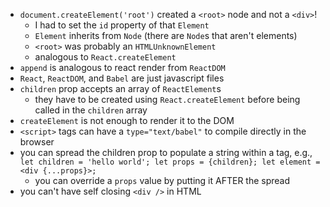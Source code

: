 - `document.createElement('root')` created a `<root>` node and not a `<div>`!
  - I had to set the `id` property of that `Element`
  - `Element` inherits from `Node` (there are `Node`s that aren't elements)
  - `<root>` was probably an `HTMLUnknownElement`
  - analogous to `React.createElement`
- `append` is analogous to react render from `ReactDOM`
- `React`, `ReactDOM`, and `Babel` are just javascript files
- `children` prop accepts an array of `ReactElement`s
  - they have to be created using `React.createElement` before being called in the `children` array
- `createElement` is not enough to render it to the DOM
- `<script>` tags can have a `type="text/babel"` to compile directly in the browser
- you can spread the children prop to populate a string within a tag, e.g., `let children = 'hello world'; let props = {children}; let element = <div {...props}>;`
  - you can override a `props` value by putting it AFTER the spread
- you can't have self closing `<div />` in HTML
